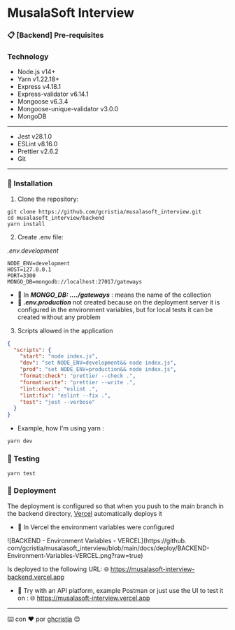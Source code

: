 # MusalaSoft Interview

### 📋 [Backend] Pre-requisites

### Technology

* Node.js v14+
* Yarn v1.22.18+
* Express v4.18.1
* Express-validator v6.14.1
* Mongoose v6.3.4
* Mongoose-unique-validator v3.0.0
* MongoDB

---

* Jest v28.1.0
* ESLint v8.16.0
* Prettier v2.6.2
* Git

---

### 🔧 Installation

1. Clone the repository:

``` 
git clone https://github.com/gcristia/musalasoft_interview.git
cd musalasoft_interview/backend
yarn install
```

2. Create .env file:

_.env.development_

```
NODE_ENV=development
HOST=127.0.0.1
PORT=3300
MONGO_DB=mongodb://localhost:27017/gateways
```

* 🚨 In _**MONGO_DB: ..../gateways**_ : means the name of the collection
* 🚨 _**.env.production**_  not created because on the deployment server it is configured in the environment variables, 
  but 
  for local tests it can be created without any problem

3. Scripts allowed in the application

```json
{
  "scripts": {
    "start": "node index.js",
    "dev": "set NODE_ENV=development&& node index.js",
    "prod": "set NODE_ENV=production&& node index.js",
    "format:check": "prettier --check .",
    "format:write": "prettier --write .",
    "lint:check": "eslint .",
    "lint:fix": "eslint --fix .",
    "test": "jest --verbose"
  }
}
```
* Example, how I'm using yarn :
```
yarn dev
```

### 🧪 Testing
```
yarn test
```

### 🚀 Deployment
The deployment is configured so that when you push to the main branch in the backend directory, [Vercel](https://vercel.com/) automatically deploys it

* 🚨 In Vercel the environment variables were configured 

![BACKEND - Environment Variables - VERCEL](https://github.
com/gcristia/musalasoft_interview/blob/main/docs/deploy/BACKEND-Environment-Variables-VERCEL.png?raw=true)

Is deployed to the following URL:
🌐  https://musalasoft-interview-backend.vercel.app

* 🚨 Try with an API platform, example Postman or just use the UI to test it on : 🌐  https://musalasoft-interview.vercel.app


---
⌨️ con ❤️ por [ghcristia](https://www.linkedin.com/in/gustavo-hurtado-cristia-b68195117) 😊
